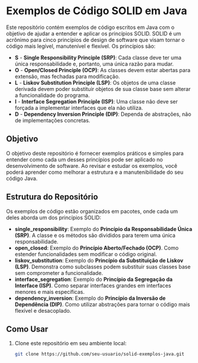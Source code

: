 # Exemplos de Código SOLID em Java

Este repositório contém exemplos de código escritos em Java com o objetivo de ajudar a entender e aplicar os princípios SOLID. SOLID é um acrônimo para cinco princípios de design de software que visam tornar o código mais legível, manutenível e flexível. Os princípios são:

- **S** - **Single Responsibility Principle (SRP)**: Cada classe deve ter uma única responsabilidade e, portanto, uma única razão para mudar.
- **O** - **Open/Closed Principle (OCP)**: As classes devem estar abertas para extensão, mas fechadas para modificação.
- **L** - **Liskov Substitution Principle (LSP)**: Os objetos de uma classe derivada devem poder substituir objetos de sua classe base sem alterar a funcionalidade do programa.
- **I** - **Interface Segregation Principle (ISP)**: Uma classe não deve ser forçada a implementar interfaces que ela não utiliza.
- **D** - **Dependency Inversion Principle (DIP)**: Dependa de abstrações, não de implementações concretas.

## Objetivo

O objetivo deste repositório é fornecer exemplos práticos e simples para entender como cada um desses princípios pode ser aplicado no desenvolvimento de software. Ao revisar e estudar os exemplos, você poderá aprender como melhorar a estrutura e a manutenibilidade do seu código Java.

## Estrutura do Repositório

Os exemplos de código estão organizados em pacotes, onde cada um deles aborda um dos princípios SOLID:

- **single_responsibility**: Exemplo do **Princípio da Responsabilidade Única (SRP)**. A classe e os métodos são divididos para terem uma única responsabilidade.
- **open_closed**: Exemplo do **Princípio Aberto/Fechado (OCP)**. Como estender funcionalidades sem modificar o código original.
- **liskov_substitution**: Exemplo do **Princípio da Substituição de Liskov (LSP)**. Demonstra como subclasses podem substituir suas classes base sem comprometer a funcionalidade.
- **interface_segregation**: Exemplo do **Princípio da Segregação da Interface (ISP)**. Como separar interfaces grandes em interfaces menores e mais específicas.
- **dependency_inversion**: Exemplo do **Princípio da Inversão de Dependência (DIP)**. Como utilizar abstrações para tornar o código mais flexível e desacoplado.

## Como Usar

1. Clone este repositório em seu ambiente local:
   ```bash
   git clone https://github.com/seu-usuario/solid-exemplos-java.git

